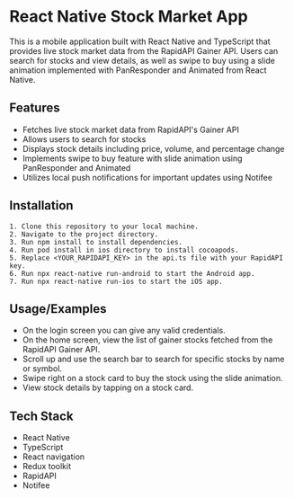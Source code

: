 # React Native Stock Market App

This is a mobile application built with React Native and TypeScript that provides live stock market data from the RapidAPI Gainer API. Users can search for stocks and view details, as well as swipe to buy using a slide animation implemented with PanResponder and Animated from React Native.

## Features

- Fetches live stock market data from RapidAPI's Gainer API
- Allows users to search for stocks
- Displays stock details including price, volume, and percentage change
- Implements swipe to buy feature with slide animation using PanResponder and Animated
- Utilizes local push notifications for important updates using Notifee

## Installation

    1. Clone this repository to your local machine.
    2. Navigate to the project directory.
    3. Run npm install to install dependencies.
    4. Run pod install in ios directory to install cocoapods.
    5. Replace <YOUR_RAPIDAPI_KEY> in the api.ts file with your RapidAPI key.
    6. Run npx react-native run-android to start the Android app.
    7. Run npx react-native run-ios to start the iOS app.

## Usage/Examples

- On the login screen you can give any valid credentials.
- On the home screen, view the list of gainer stocks fetched from the RapidAPI Gainer API.
- Scroll up and use the search bar to search for specific stocks by name or symbol.
- Swipe right on a stock card to buy the stock using the slide animation.
- View stock details by tapping on a stock card.

## Tech Stack

- React Native
- TypeScript
- React navigation
- Redux toolkit
- RapidAPI
- Notifee

